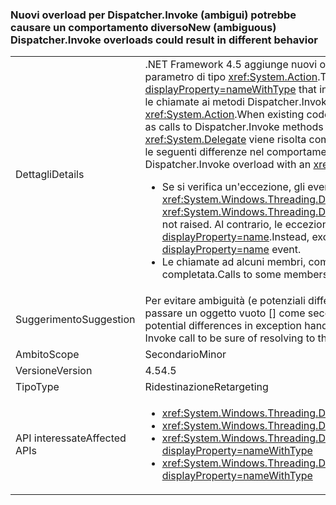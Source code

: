 ### <a name="new-ambiguous-dispatcherinvoke-overloads-could-result-in-different-behavior"></a><span data-ttu-id="bb7ef-101">Nuovi overload per Dispatcher.Invoke (ambigui) potrebbe causare un comportamento diverso</span><span class="sxs-lookup"><span data-stu-id="bb7ef-101">New (ambiguous) Dispatcher.Invoke overloads could result in different behavior</span></span>

|   |   |
|---|---|
|<span data-ttu-id="bb7ef-102">Dettagli</span><span class="sxs-lookup"><span data-stu-id="bb7ef-102">Details</span></span>|<span data-ttu-id="bb7ef-103">.NET Framework 4.5 aggiunge nuovi overload a <xref:System.Windows.Threading.Dispatcher.Invoke%2A?displayProperty=nameWithType> che includono un parametro di tipo <xref:System.Action>.</span><span class="sxs-lookup"><span data-stu-id="bb7ef-103">The .NET Framework 4.5 adds new overloads to <xref:System.Windows.Threading.Dispatcher.Invoke%2A?displayProperty=nameWithType> that include a parameter of type <xref:System.Action>.</span></span> <span data-ttu-id="bb7ef-104">Se il codice esistente viene ricompilato, i compilatori possono risolvere le chiamate ai metodi Dispatcher.Invoke con un parametro <xref:System.Delegate> come chiamate ai metodi Dispatcher.Invoke con un parametro <xref:System.Action>.</span><span class="sxs-lookup"><span data-stu-id="bb7ef-104">When existing code is recompiled, compilers may resolve calls to Dispatcher.Invoke methods that have a <xref:System.Delegate> parameter as calls to Dispatcher.Invoke methods with an <xref:System.Action> parameter.</span></span> <span data-ttu-id="bb7ef-105">Se una chiamata a un overload di Dispatcher.Invoke con un parametro <xref:System.Delegate> viene risolta come una chiamata a un overload di Dispatcher.Invoke con un parametro <xref:System.Action>, è possibile che si verifichino le seguenti differenze nel comportamento:</span><span class="sxs-lookup"><span data-stu-id="bb7ef-105">If a call to a Dispatcher.Invoke overload with a  <xref:System.Delegate> parameter is resolved as a call to a Dispatcher.Invoke overload with an <xref:System.Action> parameter, the following differences in behavior may occur:</span></span><ul><li><span data-ttu-id="bb7ef-106">Se si verifica un'eccezione, gli eventi <xref:System.Windows.Threading.Dispatcher.UnhandledExceptionFilter> e <xref:System.Windows.Threading.Dispatcher.UnhandledException> non vengono generati.</span><span class="sxs-lookup"><span data-stu-id="bb7ef-106">If an exception occurs, the <xref:System.Windows.Threading.Dispatcher.UnhandledExceptionFilter> and <xref:System.Windows.Threading.Dispatcher.UnhandledException> events are not raised.</span></span> <span data-ttu-id="bb7ef-107">Al contrario, le eccezioni vengono gestite dall'evento <xref:System.Threading.Tasks.TaskScheduler.UnobservedTaskException?displayProperty=name>.</span><span class="sxs-lookup"><span data-stu-id="bb7ef-107">Instead, exceptions are handled by the <xref:System.Threading.Tasks.TaskScheduler.UnobservedTaskException?displayProperty=name> event.</span></span></li><li><span data-ttu-id="bb7ef-108">Le chiamate ad alcuni membri, come <xref:System.Windows.Threading.DispatcherOperation.Result>, si bloccano fino a quando l'operazione non verrà completata.</span><span class="sxs-lookup"><span data-stu-id="bb7ef-108">Calls to some members, such as <xref:System.Windows.Threading.DispatcherOperation.Result>, block until the operation has completed.</span></span></li></ul>|
|<span data-ttu-id="bb7ef-109">Suggerimento</span><span class="sxs-lookup"><span data-stu-id="bb7ef-109">Suggestion</span></span>|<span data-ttu-id="bb7ef-110">Per evitare ambiguità (e potenziali differenze nella gestione delle eccezioni o per i comportamenti di blocco), il codice che chiama Dispatcher.Invoke può passare un oggetto vuoto [] come secondo parametro della chiamata Invoke per essere certi di usare l'overload del metodo .NET 4.0.</span><span class="sxs-lookup"><span data-stu-id="bb7ef-110">To avoid ambiguity (and potential differences in exception handling or blocking behaviors), code calling Dispatcher.Invoke can pass an empty object[] as a second parameter to the Invoke call to be sure of resolving to the .NET 4.0 method overload.</span></span>|
|<span data-ttu-id="bb7ef-111">Ambito</span><span class="sxs-lookup"><span data-stu-id="bb7ef-111">Scope</span></span>|<span data-ttu-id="bb7ef-112">Secondario</span><span class="sxs-lookup"><span data-stu-id="bb7ef-112">Minor</span></span>|
|<span data-ttu-id="bb7ef-113">Versione</span><span class="sxs-lookup"><span data-stu-id="bb7ef-113">Version</span></span>|<span data-ttu-id="bb7ef-114">4.5</span><span class="sxs-lookup"><span data-stu-id="bb7ef-114">4.5</span></span>|
|<span data-ttu-id="bb7ef-115">Tipo</span><span class="sxs-lookup"><span data-stu-id="bb7ef-115">Type</span></span>|<span data-ttu-id="bb7ef-116">Ridestinazione</span><span class="sxs-lookup"><span data-stu-id="bb7ef-116">Retargeting</span></span>|
|<span data-ttu-id="bb7ef-117">API interessate</span><span class="sxs-lookup"><span data-stu-id="bb7ef-117">Affected APIs</span></span>|<ul><li><xref:System.Windows.Threading.Dispatcher.Invoke(System.Delegate,System.Object[])?displayProperty=nameWithType></li><li><xref:System.Windows.Threading.Dispatcher.Invoke(System.Delegate,System.TimeSpan,System.Object[])?displayProperty=nameWithType></li><li><xref:System.Windows.Threading.Dispatcher.Invoke(System.Delegate,System.TimeSpan,System.Windows.Threading.DispatcherPriority,System.Object[])?displayProperty=nameWithType></li><li><xref:System.Windows.Threading.Dispatcher.Invoke(System.Delegate,System.Windows.Threading.DispatcherPriority,System.Object[])?displayProperty=nameWithType></li></ul>|

